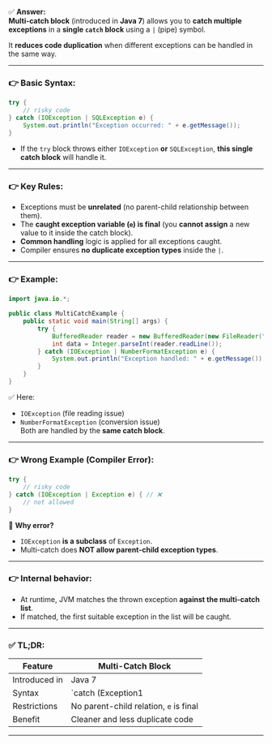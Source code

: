 ✅ **Answer:**  
**Multi-catch block** (introduced in **Java 7**) allows you to **catch multiple exceptions** in a **single `catch` block** using a `|` (pipe) symbol.

It **reduces code duplication** when different exceptions can be handled in the same way.

---

### 👉 Basic Syntax:

```java
try {
    // risky code
} catch (IOException | SQLException e) {
    System.out.println("Exception occurred: " + e.getMessage());
}
```

- If the `try` block throws either `IOException` **or** `SQLException`, **this single catch block** will handle it.

---

### 👉 Key Rules:
- Exceptions must be **unrelated** (no parent-child relationship between them).
- The **caught exception variable (`e`) is final** (you **cannot assign** a new value to it inside the catch block).
- **Common handling** logic is applied for all exceptions caught.
- Compiler ensures **no duplicate exception types** inside the `|`.

---

### 👉 Example:

```java
import java.io.*;

public class MultiCatchExample {
    public static void main(String[] args) {
        try {
            BufferedReader reader = new BufferedReader(new FileReader("file.txt"));
            int data = Integer.parseInt(reader.readLine());
        } catch (IOException | NumberFormatException e) {
            System.out.println("Exception handled: " + e.getMessage());
        }
    }
}
```

✅ Here:
- `IOException` (file reading issue)
- `NumberFormatException` (conversion issue)  
  Both are handled by the **same catch block**.

---

### 👉 Wrong Example (Compiler Error):

```java
try {
    // risky code
} catch (IOException | Exception e) { // ❌
    // not allowed
}
```
🔴 **Why error?**
- `IOException` **is a subclass** of `Exception`.
- Multi-catch does **NOT allow parent-child exception types**.

---

### 👉 Internal behavior:

- At runtime, JVM matches the thrown exception **against the multi-catch list**.
- If matched, the first suitable exception in the list will be caught.

---

### ✅ **TL;DR:**
| Feature                | Multi-Catch Block |
|-------------------------|-------------------|
| Introduced in           | Java 7 |
| Syntax                  | `catch (Exception1 | Exception2 e)` |
| Restrictions            | No parent-child relation, `e` is final |
| Benefit                 | Cleaner and less duplicate code |

---

